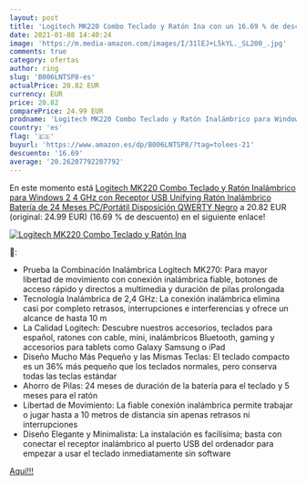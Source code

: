 ```yaml
---
layout: post
title: 'Logitech MK220 Combo Teclado y Ratón Ina con un 16.69 % de descuento'
date: 2021-01-08 14:40:24
image: 'https://m.media-amazon.com/images/I/31lEJ+L5kYL._SL200_.jpg'
comments: true
category: ofertas
author: ring
slug: 'B006LNTSP8-es'
actualPrice: 20.82 EUR
currency: EUR
price: 20.82
comparePrice: 24.99 EUR
prodname: 'Logitech MK220 Combo Teclado y Ratón Inalámbrico para Windows  2 4 GHz con Receptor USB Unifying  Ratón Inalámbrico  Batería de 24 Meses  PC/Portátil  Disposición QWERTY  Negro'
country: 'es'
flag: '🇪🇸'
buyurl: 'https://www.amazon.es/dp/B006LNTSP8/?tag=tolees-21'
descuento: '16.69'
average: '20.26207792207792'
---
```


En este momento está [Logitech MK220 Combo Teclado y Ratón Inalámbrico para Windows  2 4 GHz con Receptor USB Unifying  Ratón Inalámbrico  Batería de 24 Meses  PC/Portátil  Disposición QWERTY  Negro](https://www.amazon.es/dp/B006LNTSP8/?tag=tolees-21) a 20.82 EUR (original: 24.99 EUR) (16.69 %  de descuento) en el siguiente enlace!

[![Logitech MK220 Combo Teclado y Ratón Ina](https://m.media-amazon.com/images/I/31lEJ+L5kYL._SL200_.jpg)](https://www.amazon.es/dp/B006LNTSP8/?tag=tolees-21)

🔎:

- Prueba la Combinación Inalámbrica Logitech MK270: Para mayor libertad de movimiento con conexión inalámbrica fiable, botones de acceso rápido y directos a multimedia y duración de pilas prolongada
- Tecnología Inalámbrica de 2,4 GHz: La conexión inalámbrica elimina casi por completo retrasos, interrupciones e interferencias y ofrece un alcance de hasta 10 m
- La Calidad Logitech: Descubre nuestros accesorios, teclados para español, ratones con cable, mini, inalámbricos Bluetooth, gaming y accesorios para tablets como Galaxy Samsung o iPad
- Diseño Mucho Más Pequeño y las Mismas Teclas: El teclado compacto es un 36% más pequeño que los teclados normales, pero conserva todas las teclas estándar
- Ahorro de Pilas: 24 meses de duración de la batería para el teclado y 5 meses para el ratón
- Libertad de Movimiento: La fiable conexión inalámbrica permite trabajar o jugar hasta a 10 metros de distancia sin apenas retrasos ni interrupciones
- Diseño Elegante y Minimalista: La instalación es facilísima; basta con conectar el receptor inalámbrico al puerto USB del ordenador para empezar a usar el teclado inmediatamente sin software

[Aquí!!!](https://www.amazon.es/dp/B006LNTSP8/?tag=tolees-21)
